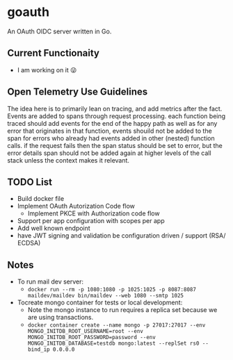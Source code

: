 # goauth

An OAuth OIDC server written in Go.

## Current Functionaity

* I am working on it 😜

## Open Telemetry Use Guidelines

The idea here is to primarily lean on tracing, and add metrics after the fact. Events are added to spans through request processing. each function being traced should add events for the end of the happy path as well as for any error that originates in that function, events shouild not be added to the span for errors who already had events added in other (nested) function calls. if the request fails then the span status should be set to error, but the error details span should not be added again at higher levels of the call stack unless the context makes it relevant.

## TODO List

* Build docker file
* Implement OAuth Autorization Code flow
  * Implement PKCE with Authorization code flow
* Support per app configuration with scopes per app
* Add well known endpoint
* have JWT signing and validation be configuration driven / support (RSA/ ECDSA)

## Notes

* To run mail dev server:
  * `docker run --rm -p 1080:1080 -p 1025:1025 -p 8087:8087 maildev/maildev bin/maildev --web 1080 --smtp 1025`
* Tocreate mongo container for tests or local development:
  * Note the mongo instance to run requires a replica set because we are using transactions.
  * `docker container create --name mongo -p 27017:27017 --env MONGO_INITDB_ROOT_USERNAME=root --env MONGO_INITDB_ROOT_PASSWORD=password --env MONGO_INITDB_DATABASE=testdb mongo:latest --replSet rs0 --bind_ip 0.0.0.0`
